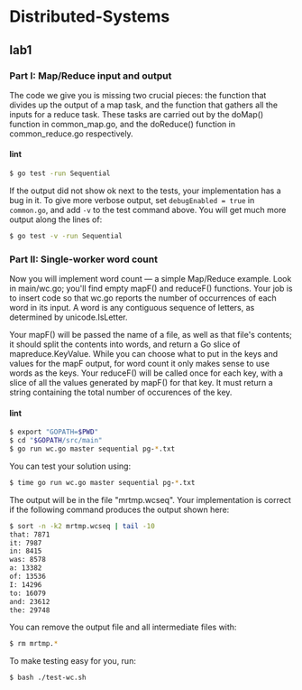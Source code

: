 # Distributed-Systems

## lab1

### Part I: Map/Reduce input and output

The code we give you is missing two crucial pieces: the function that divides up the output of a map task, and the function that gathers all the inputs for a reduce task. These tasks are carried out by the doMap() function in common_map.go, and the doReduce() function in common_reduce.go respectively.

#### lint

```sh
$ go test -run Sequential
```

If the output did not show ok next to the tests, your implementation has a bug in it. To give more verbose output, set `debugEnabled = true` in `common.go`, and add `-v` to the test command above. You will get much more output along the lines of:

```sh
$ go test -v -run Sequential
```

### Part II: Single-worker word count

Now you will implement word count — a simple Map/Reduce example. Look in main/wc.go; you'll find empty mapF() and reduceF() functions. Your job is to insert code so that wc.go reports the number of occurrences of each word in its input. A word is any contiguous sequence of letters, as determined by unicode.IsLetter.

Your mapF() will be passed the name of a file, as well as that file's contents; it should split the contents into words, and return a Go slice of mapreduce.KeyValue. While you can choose what to put in the keys and values for the mapF output, for word count it only makes sense to use words as the keys. Your reduceF() will be called once for each key, with a slice of all the values generated by mapF() for that key. It must return a string containing the total number of occurences of the key.

#### lint

```sh
$ export "GOPATH=$PWD"
$ cd "$GOPATH/src/main"
$ go run wc.go master sequential pg-*.txt
```

You can test your solution using:
```sh
$ time go run wc.go master sequential pg-*.txt
```

The output will be in the file "mrtmp.wcseq". Your implementation is correct if the following command produces the output shown here:

```sh
$ sort -n -k2 mrtmp.wcseq | tail -10
that: 7871
it: 7987
in: 8415
was: 8578
a: 13382
of: 13536
I: 14296
to: 16079
and: 23612
the: 29748
```

You can remove the output file and all intermediate files with:
```sh
$ rm mrtmp.*
```

To make testing easy for you, run:
```
$ bash ./test-wc.sh
```